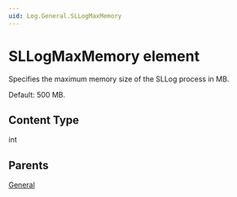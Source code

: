 ```yaml
---
uid: Log.General.SLLogMaxMemory
---
```


# SLLogMaxMemory element

Specifies the maximum memory size of the SLLog process in MB.

Default: 500 MB.

## Content Type

int

## Parents

[General](xref:Log.General)
